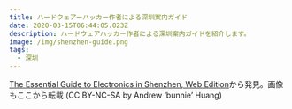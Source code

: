 ```yaml
---
title: ハードウェアーハッカー作者による深圳案内ガイド
date: 2020-03-15T06:44:05.023Z
description: ハードウェアハッカー作者による深圳案内ガイドを紹介します。
image: /img/shenzhen-guide.png
tags:
  - 深圳
---
```

[The Essential Guide to Electronics in Shenzhen, Web Edition](https://www.bunniestudios.com/blog/?p=5689)から発見。画像もここから転載 (CC BY-NC-SA by Andrew ‘bunnie’ Huang)
